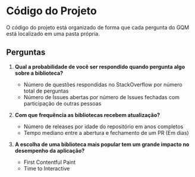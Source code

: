 # Código do Projeto

O código do projeto está organizado de forma que cada pergunta do GQM está localizado em uma pasta própria.

## Perguntas

1. **Qual a probabilidade de você ser respondido quando pergunta algo sobre a biblioteca?**

   - Número de questões respondidas no StackOverflow por número total de perguntas
   - Número de Issues abertas por número de Issues fechadas com participação de outras pessoas

2. **Com que frequência as bibliotecas recebem atualização?**

   - Número de releases por idade do repositório em anos completos
   - Tempo mediano entre a abertura e fechamento de um PR (Em dias)

3. **A escolha de uma biblioteca mais popular tem um grande impacto no desempenho da aplicação?**

   - First Contentful Paint
   - Time to Interactive
